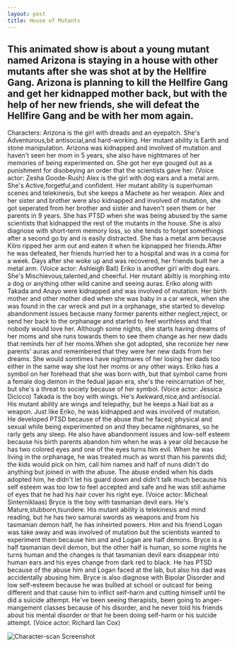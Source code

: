 ```yaml
---
layout: post
title: House of Mutants
---
```

This animated show is about a young mutant named Arizona is staying in a house with other mutants after she was shot at by the Hellfire Gang. Arizona is planning to kill the Hellfire Gang and get her kidnapped mother back, but with the help of her new friends, she will defeat the Hellfire Gang and be with her mom again.
---
Characters:
   Arizona is the girl with dreads and an eyepatch. She's Adventurous,bit antisocial,and hard-working. Her mutant ability is Earth and stone manipulation. Arizona was kidnapped and involved of mutation and haven't seen her mom in 5 years, she also have nightmares of her memories of being experimented on. She got her eye gouged out as a punishment for disobeying an order that the scientists gave her. (Voice actor: Zesha Goode-Rush)
   Alex is the girl with dog ears and a metal arm. She's Active,forgetful,and confident. Her mutant ability is superhuman scenes and telekinesis, but she keeps a Machete as her weapon. Alex and her sister and brother were also kidnapped and involved of mutation, she got seperated from her brother and sister and haven't seen them or her parents in 9 years. She has PTSD when she was being abused by the same scientists that kidnapped the rest of the mutants in the house. She is also diagnose with short-term memory loss, so she tends to forget somethings after a second go by and is easily distracted. She has a metal arm because Kilro ripped her arm out and eaten it when he kipnapped her friends.After he was defeated, her friends hurried her to a hospital and was in a coma for a week. Days after she woke up and was recovered, her friends built her a metal arm. (Voice actor: Ashleigh Ball)
   Eriko is another girl with dog ears. She's Mischievous,talented,and cheerful. Her mutant abiltiy is morphing into a dog or anything other wild canine and seeing auras. Eriko along with Takada and Anayo were kidnapped and was involved of mutation. Her birth mother and other mother died when she was baby in a car wreck, when she was found in the car wreck and put in a orphanage, she started to develop abandonment issues because many former parents either neglect,reject, or send her back to the orphanage and started to feel worthless and that nobody would love her. Although some nights, she starts having dreams of her moms and she runs towards them to see them change as her new dads that reminds her of her moms.When she got adopted, she reconize her new parents' auras and remembered that they were her new dads from her dreams. She would somtimes have nightmares of her losing her dads too either in the same way she lost her moms or any other ways. Eriko has a symbol on her forehead that she was born with, but that symbol came from a female dog demon in the fedual japan era, she's the reincarnation of her, but she's a threat to society because of her symbol. (Voice actor: Jessica Dicicco)
   Takada is the boy with wings. He's Awkward,nice,and antisocial. His mutant ability are wings and telepathy, but he keeps a Nail bat as a weapon. Just like Eriko, he was kidnapped and was involved of mutation. He developed PTSD because of the abuse that he faced; physical and sexual while being experimented on and they became nightmares, so he rarly gets any sleep. He also have abandonment issues and low-self esteem because his birth parents abandon him when he was a year old because he has two colored eyes and one of the eyes turns him evil. When he was living in the orphanage, he was treated much as worst than his parents did; the kids would pick on him, call him names and half of nuns didn't do anything but joined in with the abuse. The abuse ended when his dads adopted him, he didn't let his guard down and didn't talk much because his self esteem was too low to feel accepted and safe and he was still ashame of eyes that he had his hair cover his right eye. (Voice actor: Micheal Sinterniklaas)
   Bryce is the boy with tasmanian devil ears. He's Mature,stubborn,tsundere. His mutant ability is telekinesis and mind reading, but he has two samurai swords as weapons and from his tasmanian demon half, he has inheirted powers. Him and his friend Logan was take away and was involved of mutation but the scientists wanted to experiment them because him and and Logan are half demons. Bryce is a half tasmanian devil demon, but the other half is human, so some nights he turns human and the changes is that tasmanian devil ears disappear into human ears and his eyes change from dark red to black. He has PTSD because of the abuse him and Logan faced at the lab, but also his dad was accidentally abusing him. Bryce is also diagnose with Bipolar Disorder and low self-esteem because he was bullied at school or outcast for being different and that cause him to inflict self-harm and cutting himself until he did a suicide attempt. He've been seeing therapists, been going to anger-mangement classes because of his disorder, and he never told his friends about his mental disorder or that he been doing self-harm or his suicide attempt. (Voice actor: Richard Ian Cox)


![Character-scan Screenshot]({{site.baseurl}}/images/2018-06-20-character-scan.png "Character-scan Screenshot")
